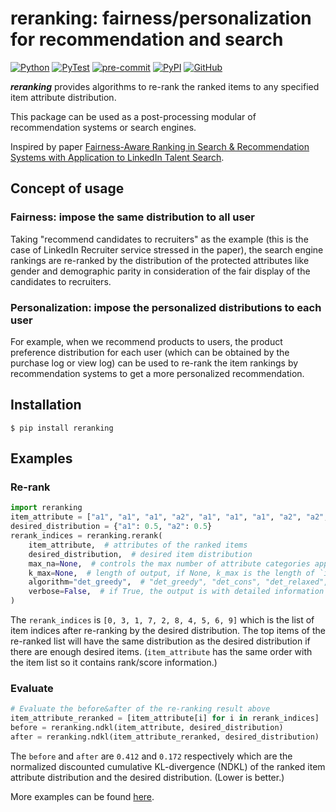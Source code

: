 # reranking: fairness/personalization for recommendation and search

[![Python](https://img.shields.io/badge/python-3.6%7C3.7%7C3.8%7C3.9-red?logo=Python&logoColor=white)](https://www.python.org)
[![PyTest](https://github.com/yuanlonghao/reranking/actions/workflows/pytest.yml/badge.svg)](https://github.com/yuanlonghao/reranking/actions/workflows/pytest.yml)
[![pre-commit](https://github.com/yuanlonghao/reranking/actions/workflows/pre-commit.yml/badge.svg)](https://github.com/yuanlonghao/reranking/actions/workflows/pre-commit.yml)
[![PyPI](https://img.shields.io/pypi/v/reranking?color=green)](https://pypi.org/project/reranking/)
[![GitHub](https://img.shields.io/github/license/yuanlonghao/reranking?color=blue)](https://github.com/yuanlonghao/reranking)


***reranking*** provides algorithms to re-rank the ranked items to any specified item attribute distribution.

This package can be used as a post-processing modular of recommendation systems or search engines.

Inspired by paper [Fairness-Aware Ranking in Search & Recommendation Systems with Application to LinkedIn Talent Search](https://dl.acm.org/doi/10.1145/3292500.3330691).

## Concept of usage

### Fairness: impose the same distribution to all user
Taking "recommend candidates to recruiters" as the example (this is the case of LinkedIn Recruiter service stressed in the paper), the search engine rankings are re-ranked by the distribution of the protected attributes like gender and demographic parity in consideration of the fair display of the candidates to recruiters.

### Personalization: impose the personalized distributions to each user
For example, when we recommend products to users, the product preference distribution for each user (which can be obtained by the purchase log or view log) can be used to re-rank the item rankings by recommendation systems to get a more personalized recommendation.

## Installation
```shell
$ pip install reranking
```

## Examples
### Re-rank
```python
import reranking
item_attribute = ["a1", "a1", "a1", "a2", "a1", "a1", "a1", "a2", "a2", "a1"]
desired_distribution = {"a1": 0.5, "a2": 0.5}
rerank_indices = reranking.rerank(
    item_attribute,  # attributes of the ranked items
    desired_distribution,  # desired item distribution
    max_na=None,  # controls the max number of attribute categories applied
    k_max=None,  # length of output, if None, k_max is the length of `item_attribute`
    algorithm="det_greedy",  # "det_greedy", "det_cons", "det_relaxed", "det_const_sort"
    verbose=False,  # if True, the output is with detailed information
)
```
The `rerank_indices` is `[0, 3, 1, 7, 2, 8, 4, 5, 6, 9]` which is the list of item indices after re-ranking by the desired distribution. The top items of the re-ranked list will have the same distribution as the desired distribution if there are enough desired items.
(`item_attribute` has the same order with the item list so it contains rank/score information.)

### Evaluate
```python
# Evaluate the before&after of the re-ranking result above
item_attribute_reranked = [item_attribute[i] for i in rerank_indices]
before = reranking.ndkl(item_attribute, desired_distribution)
after = reranking.ndkl(item_attribute_reranked, desired_distribution)
```
The `before` and `after` are `0.412` and `0.172` respectively which are the normalized discounted cumulative KL-divergence (NDKL) of the ranked item attribute distribution and the desired distribution. (Lower is better.)

More examples can be found [here](examples/usage_example.ipynb).
